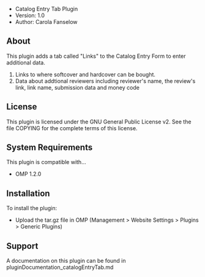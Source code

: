 - Catalog Entry Tab Plugin
- Version: 1.0
- Author: Carola Fanselow


About
-----
This plugin adds a tab called "Links" to the Catalog Entry Form to enter additional data. 

1. Links to where softcover and hardcover can be bought. 
2. Data about addtional reviewers including reviewer's name, the review's link, link name, submission data and money code


License
-------
This plugin is licensed under the GNU General Public License v2. See the file
COPYING for the complete terms of this license.

System Requirements
-------------------
This plugin is compatible with...
 - OMP 1.2.0

Installation
------------
To install the plugin:
 - Upload the tar.gz file in OMP (Management > Website Settings > Plugins > Generic Plugins)


Support
---------------
A documentation on this plugin can be found in pluginDocumentation_catalogEntryTab.md





